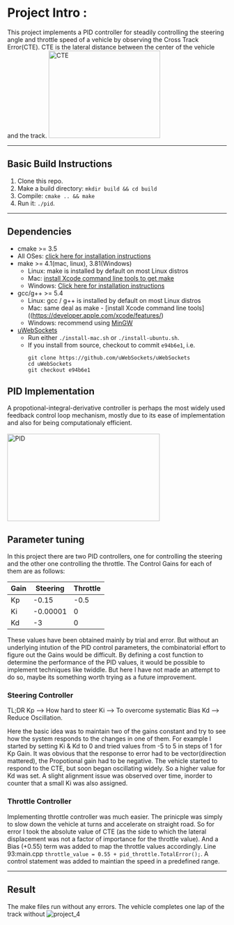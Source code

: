 # Project Intro :
This project implements a PID controller for steadily controlling the steering angle and throttle speed of a vehicle by observing the Cross Track Error(CTE). CTE is the lateral distance between the center of the vehicle and the track.
<img src="https://github.com/askmuhsin/pid-controller-self-driving-car/blob/master/images/CTE.jpg" width="256" height="200" title="CTE">

---
## Basic Build Instructions

1. Clone this repo.
2. Make a build directory: `mkdir build && cd build`
3. Compile: `cmake .. && make`
4. Run it: `./pid`. 

----
## Dependencies

* cmake >= 3.5
 * All OSes: [click here for installation instructions](https://cmake.org/install/)
* make >= 4.1(mac, linux), 3.81(Windows)
  * Linux: make is installed by default on most Linux distros
  * Mac: [install Xcode command line tools to get make](https://developer.apple.com/xcode/features/)
  * Windows: [Click here for installation instructions](http://gnuwin32.sourceforge.net/packages/make.htm)
* gcc/g++ >= 5.4
  * Linux: gcc / g++ is installed by default on most Linux distros
  * Mac: same deal as make - [install Xcode command line tools]((https://developer.apple.com/xcode/features/)
  * Windows: recommend using [MinGW](http://www.mingw.org/)
* [uWebSockets](https://github.com/uWebSockets/uWebSockets)
  * Run either `./install-mac.sh` or `./install-ubuntu.sh`.
  * If you install from source, checkout to commit `e94b6e1`, i.e.
    ```
    git clone https://github.com/uWebSockets/uWebSockets 
    cd uWebSockets
    git checkout e94b6e1
    ```
    

## PID Implementation
A propotional-integral-derivative controller is perhaps the most widely used feedback control loop mechanism, mostly due to its ease of implementation and also for being computationaly efficient.
<br></br><img src="https://github.com/askmuhsin/pid-controller-self-driving-car/blob/master/images/screenshot.png" width="350" height="200" title="PID">

## Parameter tuning
In this project there are two PID controllers, one for controlling the steering and the other one controlling the throttle.
The Control Gains for each of them are as follows:

| Gain       | Steering | Throttle |
|------------|----------|----------|
| Kp         | -0.15    | -0.5     |
| Ki         | -0.00001 | 0        |  
| Kd         | -3       | 0        |  

These values have been obtained mainly by trial and error. But without an underlying intution of the PID control parameters, the combinatorial effort to figure out the Gains would be difficult. By defining a cost function to determine the performance of the PID values, it would be possible to implement techniques like twiddle. But here I have not made an attempt to do so, maybe its something worth trying as a future improvement.

### Steering Controller
TL;DR
Kp --> How hard to steer
Ki --> To overcome systematic Bias
Kd --> Reduce Oscillation.

Here the basic idea was to maintain two of the gains constant and try to see how the system responds to the changes in one of them. For example I started by setting Ki & Kd to 0 and tried values from -5 to 5 in steps of 1 for Kp Gain. It was obvious that the response to error had to be vector(direction mattered), the Propotional gain had to be negative. The vehicle started to respond to the CTE, but soon began oscillating widely. So a higher value for Kd was set. A slight alignment issue was observed over time, inorder to counter that a small Ki was also assigned.

### Throttle Controller
Implementing throttle controller was much easier. The prinicple was simply to slow down the vehicle at turns and accelerate on straight road. So for error I took the absolute value of CTE (as the side to which the lateral displacement was not a factor of importance for the throttle value). And a Bias (+0.55) term was added to map the throttle values accordingly.
Line 93:main.cpp `throttle_value = 0.55 + pid_throttle.TotalError();`. A control statement was added to maintian the speed in a predefined range.

---
## Result
The make files run without any errors. The vehicle completes one lap of the track without 
![project_4](https://github.com/askmuhsin/pid-controller-self-driving-car/blob/master/images/project_4.gif)
